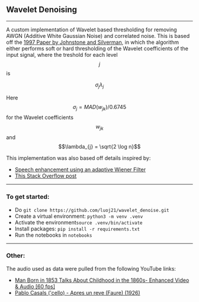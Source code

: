 ## Wavelet Denoising 

---

A custom implementation of Wavelet based thresholding for removing AWGN (Additive White Gaussian Noise) and correlated noise. This is based off the [1997 Paper by Johnstone and Silverman](https://academic.oup.com/jrsssb/article-abstract/59/2/319/7083031), in which the algorithm either performs soft or hard thresholding of the Wavelet coefficients of the input signal, where the treshold for each level $$j$$ is

$$\sigma_{j} \lambda_{j}$$

Here $$\sigma_{j}  = MAD(w_{jk}) / 0.6745$$ for the Wavelet coefficients $$w_{jk}$$ and $$\lambda_{j} = \sqrt{2 \log n}$$

This implementation was also based off details inspired by:
- [Speech enhancement using an adaptive Wiener Filter](https://dl.acm.org/doi/abs/10.1007/s10772-013-9205-5)
- [This Stack Overflow post](https://stackoverflow.com/questions/56789030/why-is-wavelet-denoising-producing-identical-results-regardless-of-threshold-lev)

-----

### To get started:

- Do ```git clone https://github.com/luoj21/wavelet_denoise.git```
- Create a virtual environment: ```python3 -m venv .venv```
- Activate the environment```source .venv/bin/activate```
- Install packages: ```pip install -r requirements.txt```
- Run the notebooks in ```notebooks```

-----

### Other:

The audio used as data were pulled from the following YouTube links:
- [Man Born in 1853 Talks About Childhood in the 1860s- Enhanced Video & Audio [60 fps]](https://www.youtube.com/watch?v=_oqbLSisnME&list=LL&index=2)
- [Pablo Casals ('cello) - Apres un reve (Faure) (1926)](https://www.youtube.com/watch?v=rJsgL1_uw4M&list=RDrJsgL1_uw4M&start_radio=1)

